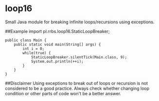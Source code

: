 # loop16
Small Java module for breaking infinite loops/recursions using exceptions.

##Example
    import pl.rrbs.loop16.StaticLoopBreaker;
    
    public class Main {
    	public static void main(String[] args) {
    		int i = 0;
    		while(true) {
    			StaticLoopBreaker.silentTick(Main.class, 9);
    			System.out.println(++i);
    		}
    	}
    }
##Disclaimer
Using exceptions to break out of loops or recursion is not considered to be a good practice. Always check whether changing loop condition or other parts of code won't be a better answer.

